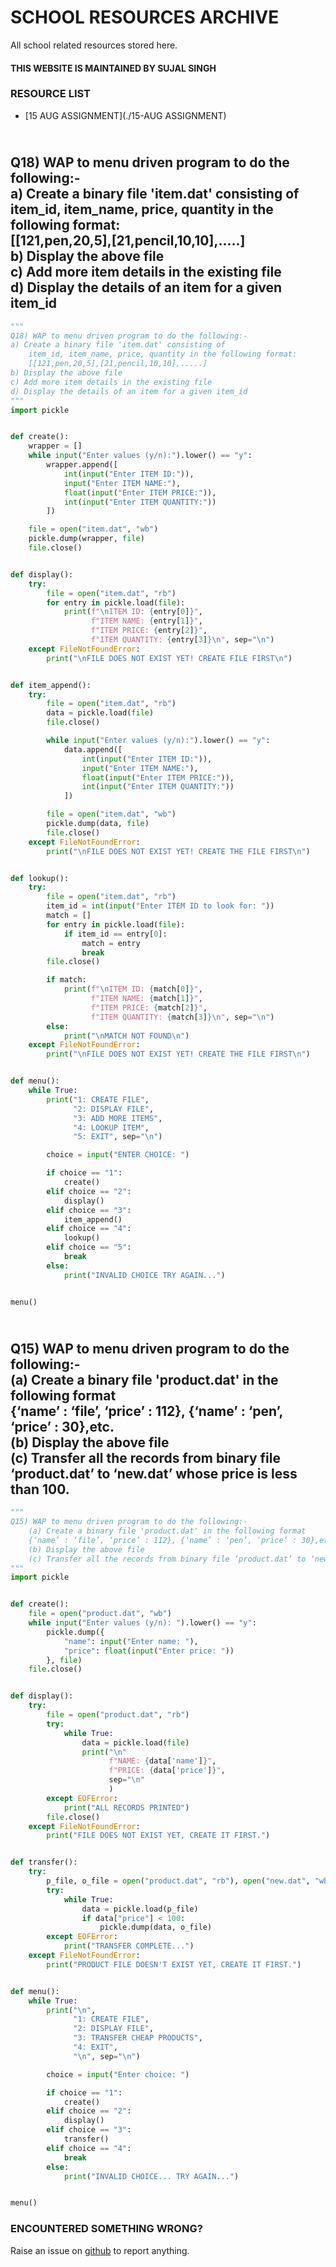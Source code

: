 # SCHOOL RESOURCES ARCHIVE

All school related resources stored here.
#### THIS WEBSITE IS MAINTAINED BY SUJAL SINGH

### RESOURCE LIST

- [15 AUG ASSIGNMENT](./15-AUG ASSIGNMENT)
## <br>Q18) WAP to menu driven program to do the following:-<br>a) Create a binary file 'item.dat' consisting of<br>    item_id, item_name, price, quantity in the following format:<br>    [[121,pen,20,5],[21,pencil,10,10],.....]<br>b) Display the above file<br>c) Add more item details in the existing file<br>d) Display the details of an item for a given item_id<br>
```python
"""
Q18) WAP to menu driven program to do the following:-
a) Create a binary file 'item.dat' consisting of
    item_id, item_name, price, quantity in the following format:
    [[121,pen,20,5],[21,pencil,10,10],.....]
b) Display the above file
c) Add more item details in the existing file
d) Display the details of an item for a given item_id
"""
import pickle


def create():
    wrapper = []
    while input("Enter values (y/n):").lower() == "y":
        wrapper.append([
            int(input("Enter ITEM ID:")),
            input("Enter ITEM NAME:"),
            float(input("Enter ITEM PRICE:")),
            int(input("Enter ITEM QUANTITY:"))
        ])

    file = open("item.dat", "wb")
    pickle.dump(wrapper, file)
    file.close()


def display():
    try:
        file = open("item.dat", "rb")
        for entry in pickle.load(file):
            print(f"\nITEM ID: {entry[0]}",
                  f"ITEM NAME: {entry[1]}",
                  f"ITEM PRICE: {entry[2]}",
                  f"ITEM QUANTITY: {entry[3]}\n", sep="\n")
    except FileNotFoundError:
        print("\nFILE DOES NOT EXIST YET! CREATE FILE FIRST\n")


def item_append():
    try:
        file = open("item.dat", "rb")
        data = pickle.load(file)
        file.close()

        while input("Enter values (y/n):").lower() == "y":
            data.append([
                int(input("Enter ITEM ID:")),
                input("Enter ITEM NAME:"),
                float(input("Enter ITEM PRICE:")),
                int(input("Enter ITEM QUANTITY:"))
            ])

        file = open("item.dat", "wb")
        pickle.dump(data, file)
        file.close()
    except FileNotFoundError:
        print("\nFILE DOES NOT EXIST YET! CREATE THE FILE FIRST\n")


def lookup():
    try:
        file = open("item.dat", "rb")
        item_id = int(input("Enter ITEM ID to look for: "))
        match = []
        for entry in pickle.load(file):
            if item_id == entry[0]:
                match = entry
                break
        file.close()

        if match:
            print(f"\nITEM ID: {match[0]}",
                  f"ITEM NAME: {match[1]}",
                  f"ITEM PRICE: {match[2]}",
                  f"ITEM QUANTITY: {match[3]}\n", sep="\n")
        else:
            print("\nMATCH NOT FOUND\n")
    except FileNotFoundError:
        print("\nFILE DOES NOT EXIST YET! CREATE THE FILE FIRST\n")


def menu():
    while True:
        print("1: CREATE FILE",
              "2: DISPLAY FILE",
              "3: ADD MORE ITEMS",
              "4: LOOKUP ITEM",
              "5: EXIT", sep="\n")

        choice = input("ENTER CHOICE: ")

        if choice == "1":
            create()
        elif choice == "2":
            display()
        elif choice == "3":
            item_append()
        elif choice == "4":
            lookup()
        elif choice == "5":
            break
        else:
            print("INVALID CHOICE TRY AGAIN...")


menu()

```
## <br>Q15) WAP to menu driven program to do the following:-<br>    (a) Create a binary file 'product.dat' in the following format<br>    {‘name’ : ‘file’, ‘price’ : 112}, {‘name’ : ‘pen’, ‘price’ : 30},etc.<br>    (b) Display the above file<br>    (c) Transfer all the records from binary file ‘product.dat’ to ‘new.dat’ whose price is less than 100.<br>
```python
"""
Q15) WAP to menu driven program to do the following:-
    (a) Create a binary file 'product.dat' in the following format
    {‘name’ : ‘file’, ‘price’ : 112}, {‘name’ : ‘pen’, ‘price’ : 30},etc.
    (b) Display the above file
    (c) Transfer all the records from binary file ‘product.dat’ to ‘new.dat’ whose price is less than 100.
"""
import pickle


def create():
    file = open("product.dat", "wb")
    while input("Enter values (y/n): ").lower() == "y":
        pickle.dump({
            "name": input("Enter name: "),
            "price": float(input("Enter price: "))
        }, file)
    file.close()


def display():
    try:
        file = open("product.dat", "rb")
        try:
            while True:
                data = pickle.load(file)
                print("\n"
                      f"NAME: {data['name']}",
                      f"PRICE: {data['price']}",
                      sep="\n"
                      )
        except EOFError:
            print("ALL RECORDS PRINTED")
        file.close()
    except FileNotFoundError:
        print("FILE DOES NOT EXIST YET, CREATE IT FIRST.")


def transfer():
    try:
        p_file, o_file = open("product.dat", "rb"), open("new.dat", "wb")
        try:
            while True:
                data = pickle.load(p_file)
                if data["price"] < 100:
                    pickle.dump(data, o_file)
        except EOFError:
            print("TRANSFER COMPLETE...")
    except FileNotFoundError:
        print("PRODUCT FILE DOESN'T EXIST YET, CREATE IT FIRST.")


def menu():
    while True:
        print("\n",
              "1: CREATE FILE",
              "2: DISPLAY FILE",
              "3: TRANSFER CHEAP PRODUCTS",
              "4: EXIT",
              "\n", sep="\n")

        choice = input("Enter choice: ")

        if choice == "1":
            create()
        elif choice == "2":
            display()
        elif choice == "3":
            transfer()
        elif choice == "4":
            break
        else:
            print("INVALID CHOICE... TRY AGAIN...")


menu()

```


### ENCOUNTERED SOMETHING WRONG?
Raise an issue on [github](https://github.com/sujaldev/school) to report anything.